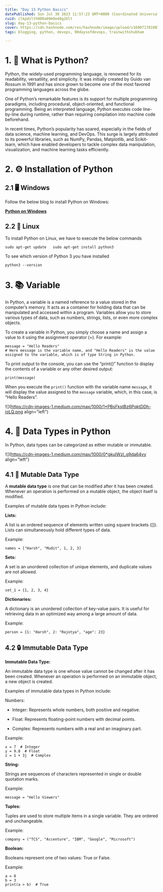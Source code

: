 ```yaml
---
title: "Day 13 Python Basics"
datePublished: Sun Jul 30 2023 11:57:23 GMT+0000 (Coordinated Universal Time)
cuid: clkpdzlth000a09m9e48g2blt
slug: day-13-python-basics
cover: https://cdn.hashnode.com/res/hashnode/image/upload/v1690717819874/a483ffad-a078-43bb-87b4-5e168e831e46.jpeg
tags: blogging, python, devops, 90daysofdevops, trainwithshubham

---
```


# **1\. 🐍 What is Python?**

Python, the widely-used programming language, is renowned for its readability, versatility, and simplicity. It was initially created by Guido van Rossum in 1991 and has since grown to become one of the most favored programming languages across the globe.

One of Python’s remarkable features is its support for multiple programming paradigms, including procedural, object-oriented, and functional programming. Being an interpreted language, Python executes code line-by-line during runtime, rather than requiring compilation into machine code beforehand.

In recent times, Python’s popularity has soared, especially in the fields of data science, machine learning, and DevOps. This surge is largely attributed to its powerful libraries, such as NumPy, Pandas, Matplotlib, and Scikit-learn, which have enabled developers to tackle complex data manipulation, visualization, and machine learning tasks efficiently.

# **2\. ⚙️ Installation of Python**

## **2.1 🖥️ Windows**

Follow the below blog to install Python on Windows:

[**Python on Windows**](https://www.digitalocean.com/community/tutorials/install-python-windows-10)

## **2.2 🐧 Linux**

To install Python on Linux, we have to execute the below commands

```plaintext
sudo apt-get update   sudo apt-get install python3
```

To see which version of Python 3 you have installed

```plaintext
python3 --version
```

# **3\. 📚 Variable**

In Python, a variable is a named reference to a value stored in the computer’s memory. It acts as a container for holding data that can be manipulated and accessed within a program. Variables allow you to store various types of data, such as numbers, strings, lists, or even more complex objects.

To create a variable in Python, you simply choose a name and assign a value to it using the assignment operator (=). For example:

```plaintext
message = "Hello Readers"
# Here message is the variable name, and "Hello Readers" is the value assigned to the variable, which is of type String in Python.
```

To print output to the console, you can use the “print()” function to display the contents of a variable or any other desired output:

```plaintext
print(message)
```

When you execute the `print()` function with the variable name `message`, it will display the value assigned to the `message` variable, which, in this case, is “Hello Readers”.

![](https://cdn-images-1.medium.com/max/1000/1*PBsFkstBz6PqktDDh-joLQ.png align="left")

# **4\. 🔢 Data Types in Python**

In Python, data types can be categorized as either mutable or immutable.

![](https://cdn-images-1.medium.com/max/1000/0*gkuIWzl_g9da64vy align="left")

## **4.1 🔄 Mutable Data Type**

A **mutable data type** is one that can be modified after it has been created. Whenever an operation is performed on a mutable object, the object itself is modified.

Examples of mutable data types in Python include:

**Lists:**

A list is an ordered sequence of elements written using square brackets (\[\]). Lists can simultaneously hold different types of data.

Example:

```plaintext
names = ["Harsh", "Mudit", 1, 2, 3]
```

**Sets:**

A set is an unordered collection of unique elements, and duplicate values are not allowed.

Example:

```plaintext
set_1 = {1, 2, 3, 4}
```

**Dictionaries:**

A dictionary is an unordered collection of key-value pairs. It is useful for retrieving data in an optimized way among a large amount of data.

Example:

```plaintext
person = {1: "Harsh", 2: "Rajotya", "age": 23}
```

## **4.2 🔒 Immutable Data Type**

**Immutable Data Type:**

An immutable data type is one whose value cannot be changed after it has been created. Whenever an operation is performed on an immutable object, a new object is created.

Examples of immutable data types in Python include:

Numbers:

* Integer: Represents whole numbers, both positive and negative.
    
* Float: Represents floating-point numbers with decimal points.
    
* Complex: Represents numbers with a real and an imaginary part.
    

Example:

```plaintext
x = 7  # Integer
y = 9.8  # Float
z = 1 + 3j  # Complex
```

**String:**

Strings are sequences of characters represented in single or double quotation marks.

Example:

```plaintext
message = "Hello Viewers"
```

**Tuples:**

Tuples are used to store multiple items in a single variable. They are ordered and unchangeable.

Example:

```plaintext
company = ("TCS", "Accenture", "IBM", "Google", "Microsoft")
```

**Boolean:**

Booleans represent one of two values: True or False.

Example:

```plaintext
a = 8
b = 3
print(a > b)  # True
```